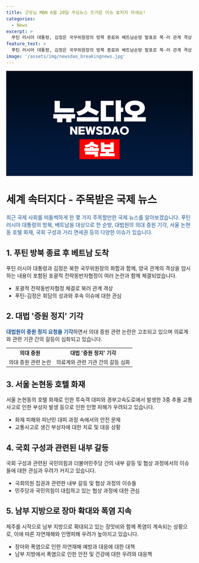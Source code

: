```yaml
---
title: 굿모닝 MBN 6월 20일 주요뉴스 뜨거운 이슈 놓치지 마세요!
categories:
  - News
excerpt: >
  푸틴 러시아 대통령, 김정은 국무위원장의 방북 종료와 베트남순방 발표로 북·러 관계 격상. 대법, 의대 증원 정지 기각. 대한의사협회, 의료계 협의체 출범 계획에 대한 반대. 서울 논현동 호텔 화재와 경부고속도로 3중 추돌 사고 발생. 국회원 구성 안건에 따른 민주당과 여당의 입장 차이. 제주를 시작으로 한 남부 지방 장마 확대와 내륙 폭염 지속.
feature_text: >
  푸틴 러시아 대통령, 김정은 국무위원장의 방북 종료와 베트남순방 발표로 북·러 관계 격상. 대법, 의대 증원 정지 기각. 대한의사협회, 의료계 협의체 출범 계획에 대한 반대. 서울 논현동 호텔 화재와 경부고속도로 3중 추돌 사고 발생. 국회원 구성 안건에 따른 민주당과 여당의 입장 차이. 제주를 시작으로 한 남부 지방 장마 확대와 내륙 폭염 지속.
image: '/assets/img/newsdao_breakingnews.jpg'
---
```


<p><img src="/assets/img/newsdao_breakingnews.jpg" alt="pcversion 속보" /></p>

<h1 data-ke-size="size26">세계 속터지다 - 주목받은 국제 뉴스</h1>

<p data-ke-size="size16"><span style="color: #1a5490;">최근 국제 사회를 떠들썩하게 한 몇 가지 주목할만한 국제 뉴스를 알아보겠습니다. 푸틴 러시아 대통령의 방북, 베트남을 대상으로 한 순방, 대법원의 의대 증원 기각, 서울 논현동 호텔 화재, 국회 구성과 거리 면세권 등의 다양한 이슈가 있습니다.</span></p>

<h2 data-ke-size="size24">1. 푸틴 방북 종료 후 베트남 도착</h2>

<p data-ke-size="size16">푸틴 러시아 대통령과 김정은 북한 국무위원장의 화합과 함께, 양국 관계의 격상을 암시하는 내용이 포함된 포괄적 전략동반자협정이 여러 논란과 함께 체결되었습니다.</p>

<ul>
  <li>포괄적 전략동반자협정 체결로 북러 관계 격상</li>
  <li>푸틴-김정은 회담의 성과와 후속 이슈에 대한 관심</li>
</ul>

<h2 data-ke-size="size24">2. 대법 '증원 정지' 기각</h2>

<p data-ke-size="size16"><b><span style="color: #1a5490;">대법원이 증원 정지 요청을 기각</span></b>하면서 의대 증원 관련 논란은 고조되고 있으며 의료계와 관련 기관 간의 갈등이 심화되고 있습니다.</p>

<table>
  <tr>
    <td style="text-align: center; height: 17px;"><b>의대 증원</b></td>
    <td style="text-align: center; height: 17px;"><b>대법 '증원 정지' 기각</b></td>
  </tr>
  <tr>
    <td style="text-align: center; height: 17px;">의대 증원 관련 논란</td>
    <td style="text-align: center; height: 17px;">의료계와 관련 기관 간의 갈등 심화</td>
  </tr>
</table>

<h2 data-ke-size="size24">3. 서울 논현동 호텔 화재</h2>

<p data-ke-size="size16">서울 논현동의 호텔 화재로 인한 투숙객 대피와 경부고속도로에서 발생한 3중 추돌 교통사고로 인한 부상자 발생 등으로 인한 인명 피해가 우려되고 있습니다.</p>

<ul>
  <li>화재 피해와 피난민 대피 과정 속에서의 안전 문제</li>
  <li>교통사고로 생긴 부상자에 대한 치료 및 대응 상황</li>
</ul>

<h2 data-ke-size="size24">4. 국회 구성과 관련된 내부 갈등</h2>

<p data-ke-size="size16">국회 구성과 관련된 국민의힘과 더불어민주당 간의 내부 갈등 및 협상 과정에서의 이슈들에 대한 관심과 우려가 커지고 있습니다.</p>

<ul>
  <li>국회의원 집권과 관련한 내부 갈등 및 협상 과정의 이슈들</li>
  <li>민주당과 국민의힘이 대립하고 있는 협상 과정에 대한 관심</li>
</ul>

<h2 data-ke-size="size24">5. 남부 지방으로 장마 확대와 폭염 지속</h2>

<p data-ke-size="size16">제주를 시작으로 남부 지방으로 확대되고 있는 장맛비와 함께 폭염이 계속되는 상황으로, 이에 따른 자연재해와 인명피해 우려가 높아지고 있습니다.</p>

<ul>
  <li>장마와 폭염으로 인한 자연재해 예방과 대응에 대한 대책</li>
  <li>남부 지방에서 폭염으로 인한 안전 및 건강에 대한 우려와 대응책</li>
</ul>

<p data-ke-size="size16">&nbsp;</p>

